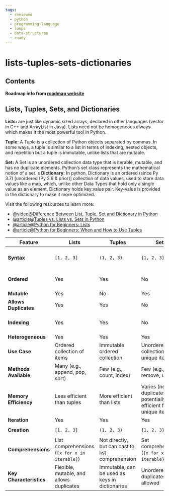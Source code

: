 ```yaml
---
tags:
  - reviewed
  - python
  - programming-language
  - loops
  - data-structures
  - ready
---
```


# lists-tuples-sets-dictionaries

## Contents

__Roadmap info from [roadmap website](https://roadmap.sh/python/python-basics/lists-tuples-sets-dictionaries)__

## Lists, Tuples, Sets, and Dictionaries

__Lists:__ are just like dynamic sized arrays, declared in other languages (vector in C++ and ArrayList in Java). Lists need not be homogeneous always which makes it the most powerful tool in Python.

__Tuple:__ A Tuple is a collection of Python objects separated by commas. In some ways, a tuple is similar to a list in terms of indexing, nested objects, and repetition but a tuple is immutable, unlike lists that are mutable.

__Set:__ A Set is an unordered collection data type that is iterable, mutable, and has no duplicate elements. Python’s set class represents the mathematical notion of a set.
s
__Dictionary:__ In python, Dictionary is an ordered (since Py 3.7) [unordered (Py 3.6 & prior)] collection of data values, used to store data values like a map, which, unlike other Data Types that hold only a single value as an element, Dictionary holds key:value pair. Key-value is provided in the dictionary to make it more optimized.

Visit the following resources to learn more:

- [@video@Difference Between List, Tuple, Set and Dictionary in Python](https://www.youtube.com/watch?v=n0krwG38SHI)
- [@article@Tuples vs. Lists vs. Sets in Python](https://jerrynsh.com/tuples-vs-lists-vs-sets-in-python/)
- [@article@Python for Beginners: Lists](https://thenewstack.io/python-for-beginners-lists/)
- [@article@Python for Beginners: When and How to Use Tuples](https://thenewstack.io/python-for-beginners-when-and-how-to-use-tuples/)

| Feature               | Lists                           | Tuples                         | Sets                            | Dictionaries                    |
|-----------------------|---------------------------------|--------------------------------|---------------------------------|---------------------------------|
| __Syntax__            | `[1, 2, 3]`                     | `(1, 2, 3)`                    | `{1, 2, 3}`                     | `{'key1': 'value1', 'key2': 'value2'}` |
| __Ordered__           | Yes                             | Yes                            | No                              | Yes (insertion order since Python 3.7) |
| __Mutable__           | Yes                             | No                             | Yes                             | Yes                             |
| __Allows Duplicates__ | Yes                             | Yes                            | No                              | Keys: No, Values: Yes           |
| __Indexing__          | Yes                             | Yes                            | No                              | Keys used for accessing values |
| __Heterogeneous__     | Yes                             | Yes                            | Yes                             | Yes                             |
| __Use Case__          | Ordered collection of items     | Immutable ordered collection   | Unordered collection of unique items | Collection of key-value pairs  |
| __Methods Available__ | Many (e.g., append, pop, sort)  | Few (e.g., count, index)       | Few (e.g., add, remove, union)  | Many (e.g., keys, values, items, get) |
| __Memory Efficiency__ | Less efficient than tuples      | More efficient than lists      | Varies (no duplicates, so potentially more efficient for unique items) | Depends on the size and hash function of keys |
| __Iteration__         | Yes                             | Yes                            | Yes                             | Yes                             |
| __Creation__          | `[1, 2, 3]`                     | `(1, 2, 3)`                    | `{1, 2, 3}`                     | `{'key': 'value'}`              |
| __Comprehensions__    | List comprehensions (`[x for x in iterable]`) | Not directly, but can cast to list comprehension | Set comprehensions (`{x for x in iterable}`) | Dictionary comprehensions (`{k: v for k, v in iterable}`) |
| __Key Characteristics__| Flexible, mutable, and allows duplicates | Immutable, can be used as keys in dictionaries | Unordered, no duplicates allowed | Maps unique keys to values      |
